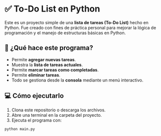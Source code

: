 # ✅ To-Do List en Python

Este es un proyecto simple de una **lista de tareas (To-Do List)** hecho en Python. Fue creado con fines de práctica personal para mejorar la lógica de programación y el manejo de estructuras básicas en Python.

## 🧠 ¿Qué hace este programa?

- Permite **agregar nuevas tareas**.
- Muestra la **lista de tareas actuales**.
- Permite **marcar tareas como completadas**.
- Permite **eliminar tareas**.
- Todo se gestiona desde la **consola** mediante un menú interactivo.

## 💻 Cómo ejecutarlo

1. Clona este repositorio o descarga los archivos.
2. Abre una terminal en la carpeta del proyecto.
3. Ejecuta el programa con:

```bash
python main.py

